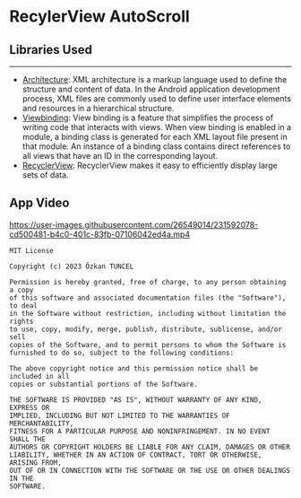 # RecylerView AutoScroll


## Libraries Used
---
* [Architecture][2]: XML architecture is a markup language used to define the structure and content of data. In the Android application development process, XML files are commonly used to define user interface elements and resources in a hierarchical structure.
* [Viewbinding][4]: View binding is a feature that simplifies the process of writing code that interacts with views. When view binding is enabled in a module, a binding class is generated for each XML layout file present in that module. An instance of a binding class contains direct references to all views that have an ID in the corresponding layout.
* [RecyclerView][3]: RecyclerView makes it easy to efficiently display large sets of data. 


App Video
--------------
https://user-images.githubusercontent.com/26549014/231592078-cd500481-b4c0-401c-83fb-07106042ed4a.mp4
```
MIT License

Copyright (c) 2023 Özkan TUNCEL

Permission is hereby granted, free of charge, to any person obtaining a copy
of this software and associated documentation files (the "Software"), to deal
in the Software without restriction, including without limitation the rights
to use, copy, modify, merge, publish, distribute, sublicense, and/or sell
copies of the Software, and to permit persons to whom the Software is
furnished to do so, subject to the following conditions:

The above copyright notice and this permission notice shall be included in all
copies or substantial portions of the Software.

THE SOFTWARE IS PROVIDED "AS IS", WITHOUT WARRANTY OF ANY KIND, EXPRESS OR
IMPLIED, INCLUDING BUT NOT LIMITED TO THE WARRANTIES OF MERCHANTABILITY,
FITNESS FOR A PARTICULAR PURPOSE AND NONINFRINGEMENT. IN NO EVENT SHALL THE
AUTHORS OR COPYRIGHT HOLDERS BE LIABLE FOR ANY CLAIM, DAMAGES OR OTHER
LIABILITY, WHETHER IN AN ACTION OF CONTRACT, TORT OR OTHERWISE, ARISING FROM,
OUT OF OR IN CONNECTION WITH THE SOFTWARE OR THE USE OR OTHER DEALINGS IN THE
SOFTWARE.
```
[2]:https://developer.android.com/develop/ui/views/layout/declaring-layout
[3]:https://developer.android.com/develop/ui/views/layout/recyclerview
[4]:https://developer.android.com/topic/libraries/view-binding

